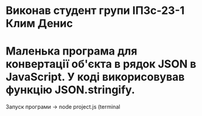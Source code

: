 Виконав студент групи ІПЗс-23-1 Клим Денис
============
Маленька програма для конвертації об'єкта в рядок JSON в JavaScript. 
У коді викорисовував функцію JSON.stringify.
============
Запуск програми -> node project.js (terminal
